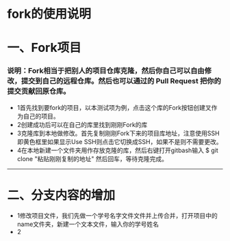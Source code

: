 fork的使用说明
===

# 一、Fork项目
### 说明：Fork相当于把别人的项目仓库克隆，然后你自己可以自由修改，提交到自己的远程仓库。然后也可以通过的 Pull Request 把你的提交贡献回原仓库。

* 1首先找到要fork的项目，以本测试项为例，点击这个库的Fork按钮创建叉作为自己的项目。
* 2创建成功后可以在自己的库里找到刚刚Fork的库
* 3克隆库到本地做修改。首先复制刚刚Fork下来的项目库地址，注意使用SSH即黄色框里如果显示Use SSH则点击它切换成SSH，如果不是则不需要更改。
* 4在本地新建一个文件夹用作存放克隆的库，然后右键打开gitbash输入
	$ git clone "粘贴刚刚复制的地址"
然后回车，等待克隆完成。

---

# 二、分支内容的增加
* 1修改项目文件，我们先做一个学号名字文件文件并上传合并，打开项目中的name文件夹，新建一个文本文件，输入你的学号姓名
* 2
